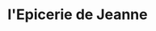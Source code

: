 ---
title: "l'Epicerie de Jeanne"
url: /saint-martin-de-crau/lepicerie-de-jeanne/
shop: charcuterie
---